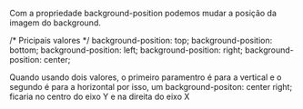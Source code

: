 Com a propriedade background-position podemos mudar a posição da imagem do background.

/* Pricipais valores */
background-position: top;
background-position: bottom;
background-position: left;
background-position: right;
background-position: center;

 Quando usando dois valores, o primeiro paramentro é para a vertical e o segundo é para a horizontal por  isso, um background-positon: center right; ficaria no centro do eixo Y e na direita do eixo X